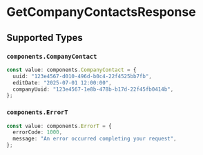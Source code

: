 # GetCompanyContactsResponse


## Supported Types

### `components.CompanyContact`

```typescript
const value: components.CompanyContact = {
  uuid: "123e4567-d010-496d-b0c4-22f4525bb7fb",
  editDate: "2025-07-01 12:00:00",
  companyUuid: "123e4567-1e8b-478b-b17d-22f45fb0414b",
};
```

### `components.ErrorT`

```typescript
const value: components.ErrorT = {
  errorCode: 1000,
  message: "An error occurred completing your request",
};
```

